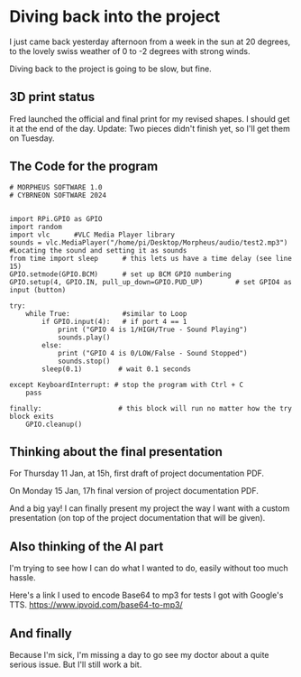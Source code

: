 # Diving back into the project
I just came back yesterday afternoon from a week in the sun at 20 degrees, to the lovely swiss weather of 0 to -2 degrees with strong winds.

Diving back to the project is going to be slow, but fine.

## 3D print status
Fred launched the official and final print for my revised shapes. I should get it at the end of the day. Update: Two pieces didn't finish yet, so I'll get them on Tuesday.

## The Code for the program
```
# MORPHEUS SOFTWARE 1.0
# CYBRNEON SOFTWARE 2024


import RPi.GPIO as GPIO
import random
import vlc		#VLC Media Player library
sounds = vlc.MediaPlayer("/home/pi/Desktop/Morpheus/audio/test2.mp3")		#Locating the sound and setting it as sounds
from time import sleep		# this lets us have a time delay (see line 15)  
GPIO.setmode(GPIO.BCM)		# set up BCM GPIO numbering  
GPIO.setup(4, GPIO.IN, pull_up_down=GPIO.PUD_UP)		# set GPIO4 as input (button)
  
try:  
    while True:            	#similar to Loop
        if GPIO.input(4): 	# if port 4 == 1
            print ("GPIO 4 is 1/HIGH/True - Sound Playing")
            sounds.play()
        else:  
            print ("GPIO 4 is 0/LOW/False - Sound Stopped")
            sounds.stop()
        sleep(0.1)         # wait 0.1 seconds  
        
except KeyboardInterrupt: # stop the program with Ctrl + C
    pass
  
finally:                   # this block will run no matter how the try block exits  
    GPIO.cleanup()
```

## Thinking about the final presentation
For Thursday 11 Jan, at 15h, first draft of project documentation PDF.

On Monday 15 Jan, 17h final version of project documentation PDF.

And a big yay! I can finally present my project the way I want with a custom presentation (on top of the project documentation that will be given).

## Also thinking of the AI part
I'm trying to see how I can do what I wanted to do, easily without too much hassle.

Here's a link I used to encode Base64 to mp3 for tests I got with Google's TTS.
https://www.ipvoid.com/base64-to-mp3/

## And finally
Because I'm sick, I'm missing a day to go see my doctor about a quite serious issue.
But I'll still work a bit.
